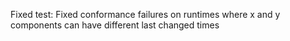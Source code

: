 Fixed test: Fixed conformance failures on runtimes where x and y components can have different last changed times
